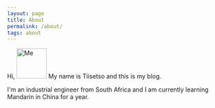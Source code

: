 ```yaml
---
layout: page
title: About
permalink: /about/
tags: about
---
```



Hi,
<img src="{{ site.url }}/assets/img/profile.PNG" vertical-align="right" alt="Me" height="70" width="70">
My name is Tiisetso and this is my blog.

I'm an industrial engineer from South Africa and I am currently learning Mandarin in China for a year.
